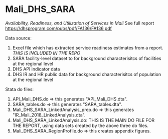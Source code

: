 # Mali_DHS_SARA
*Availability, Readiness, and Utilization of Services in Mali*
See full report https://dhsprogram.com/pubs/pdf/FA136/FA136.pdf

Data source: 
1. Excel file which has extracted service readiness estimates from a report. *THIS IS INCLUDED IN THE REPO*    
2. SARA facility-level dataset to for background characterisitcs of facilities at the regional level   
2. DHS API indicator data   
3. DHS IR and HR public data for background characterisitcs of population at the regional level   

Stata do files:  
1. API_Mali_DHS.do => this generates "API_Mali_DHS.dta".   
2. SARA_tables.do => this generates "SARA_tables.dta".    
3. Mali_DHS_SARA_LinkedAnalysis_prep.do => this generates "IR_Mali_2018_LinkedAnalysis.dta".      
4. Mali_DHS_SARA_LinkedAnalysis.do: THIS IS THE MAIN DO FILE FOR THE REPORT, using data sets created by the above three do files.    
5. Mali_DHS_SARA_RegionProfile.do => this creates appendix figures.   

